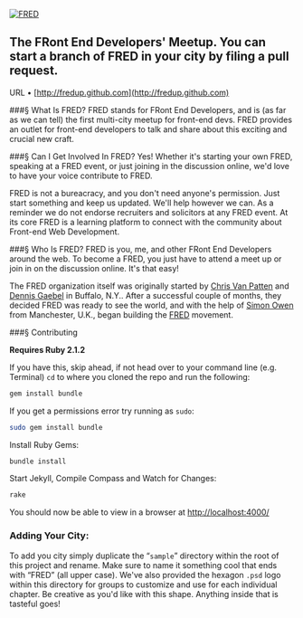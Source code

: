 [![FRED](http://fredup.github.com/images/fred-head.png)](http://fredup.github.com)

## The FRont End Developers' Meetup. You can start a branch of FRED in your city by filing a pull request.

URL &bull; [http://fredup.github.com](http://fredup.github.com)


###&sect; What Is FRED?
FRED stands for FRont End Developers, and is (as far as we can tell) the first multi-city meetup for front-end devs. FRED provides an outlet for front-end developers to talk and share about this exciting and crucial new craft.


###&sect; Can I Get Involved In FRED?
Yes! Whether it's starting your own FRED, speaking at a FRED event, or just joining in the discussion online, we'd love to have your voice contribute to FRED.

FRED is not a bureacracy, and you don't need anyone's permission. Just start something and keep us updated. We'll help however we can. As a reminder we do not endorse recruiters and solicitors at any FRED event. At its core FRED is a learning platform to connect with the community about Front-end Web Development.


###&sect; Who Is FRED?
FRED is you, me, and other FRont End Developers around the web. To become a FRED, you just have to attend a meet up or join in on the discussion online. It's that easy!

The FRED organization itself was originally started by [Chris Van Patten](https://github.com/chrisvanpatten) and [Dennis Gaebel](https://github.com/grayghostvisuals) in Buffalo, N.Y.. After a successful couple of months, they decided FRED was ready to see the world, and with the help of [Simon Owen](https://github.com/simonowendesign) from Manchester, U.K., began building the [FRED](http://fredup.github.com) movement.


###&sect; Contributing

**Requires Ruby 2.1.2**

If you have this, skip ahead, if not head over to your command line (e.g. Terminal) `cd` to where you cloned the repo and run the following:

```bash
gem install bundle
```

If you get a permissions error try running as `sudo`:

```bash
sudo gem install bundle
```


Install Ruby Gems:

```bash
bundle install
```


Start Jekyll, Compile Compass and Watch for Changes:

```bash
rake
```


You should now be able to view in a browser at <http://localhost:4000/>


### Adding Your City:

To add you city simply duplicate the “``sample``” directory within the root of this project and rename. Make sure to name it something cool that ends with “FRED” (all upper case). We've also provided the hexagon ``.psd`` logo within this directory for groups to customize and use for each individual chapter. Be creative as you'd like with this shape. Anything inside that is tasteful goes!
